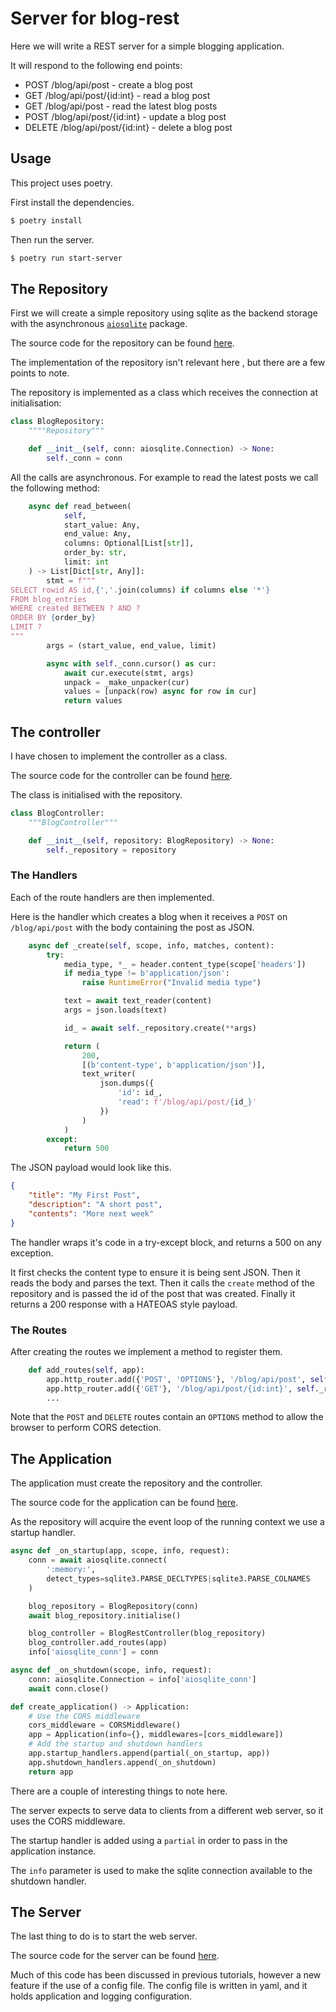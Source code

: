 # Server for blog-rest

Here we will write a REST server for a simple blogging application.

It will respond to the following end points:

* POST /blog/api/post - create a blog post
* GET /blog/api/post/{id:int} - read a blog post
* GET /blog/api/post - read the latest blog posts
* POST /blog/api/post/{id:int} - update a blog post
* DELETE /blog/api/post/{id:int} - delete a blog post

## Usage

This project uses poetry.

First install the dependencies.

```bash
$ poetry install
```

Then run the server.

```bash
$ poetry run start-server
```

## The Repository

First we will create a simple repository using sqlite as the backend storage
with the asynchronous 
[`aiosqlite`](https://github.com/jreese/aiosqlite)
package.

The source code for the repository can be found
[here](bareasgi_blog/blog_repository.py).

The implementation of the repository isn't relevant here , but there are a few
points to note.

The repository is implemented as a class which receives the connection at
initialisation:


```python
class BlogRepository:
    """"Repository"""

    def __init__(self, conn: aiosqlite.Connection) -> None:
        self._conn = conn
```

All the calls are asynchronous. For example to read the latest posts we call the
following method:

```python
    async def read_between(
            self,
            start_value: Any,
            end_value: Any,
            columns: Optional[List[str]],
            order_by: str,
            limit: int
    ) -> List[Dict[str, Any]]:
        stmt = f"""
SELECT rowid AS id,{','.join(columns) if columns else '*'}
FROM blog_entries
WHERE created BETWEEN ? AND ?
ORDER BY {order_by}
LIMIT ?
"""
        args = (start_value, end_value, limit)

        async with self._conn.cursor() as cur:
            await cur.execute(stmt, args)
            unpack = _make_unpacker(cur)
            values = [unpack(row) async for row in cur]
            return values
```

## The controller

I have chosen to implement the controller as a class.

The source code for the controller can be found
[here](bareasgi_glog/blog_controller.py).

The class is initialised with the repository.

```python
class BlogController:
    """BlogController"""

    def __init__(self, repository: BlogRepository) -> None:
        self._repository = repository
```

### The Handlers

Each of the route handlers are then implemented.

Here is the handler which creates a blog when it receives a `POST` on
`/blog/api/post` with the body containing the post as JSON.

```python
    async def _create(self, scope, info, matches, content):
        try:
            media_type, *_ = header.content_type(scope['headers'])
            if media_type != b'application/json':
                raise RuntimeError("Invalid media type")

            text = await text_reader(content)
            args = json.loads(text)

            id_ = await self._repository.create(**args)

            return (
                200,
                [(b'content-type', b'application/json')],
                text_writer(
                    json.dumps({
                        'id': id_,
                        'read': f'/blog/api/post/{id_}'
                    })
                )
            )
        except:
            return 500
```

The JSON payload would look like this.

```json
{
    "title": "My First Post",
    "description": "A short post",
    "contents": "More next week"
}
```

The handler wraps it's code in a try-except block, and returns a 500 on any
exception.

It first checks the  content type to ensure it is being sent JSON. Then it
reads the body and parses the text. Then it calls the `create` method of the
repository and is passed the id of the post that was created. Finally it returns
a 200 response with a HATEOAS style payload.

### The Routes

After creating the routes we implement a method to register them.

```python
    def add_routes(self, app):
        app.http_router.add({'POST', 'OPTIONS'}, '/blog/api/post', self._create)
        app.http_router.add({'GET'}, '/blog/api/post/{id:int}', self._read)
        ...
```

Note that the `POST` and `DELETE` routes contain an `OPTIONS` method to allow
the browser to perform CORS detection.

## The Application

The application must create the repository and the controller.

The source code for the application can be found
[here](bareasgi_glog/app.py).

As the repository
will acquire the event loop of the running context we use a startup handler.

```python
async def _on_startup(app, scope, info, request):
    conn = await aiosqlite.connect(
        ':memory:',
        detect_types=sqlite3.PARSE_DECLTYPES|sqlite3.PARSE_COLNAMES
    )

    blog_repository = BlogRepository(conn)
    await blog_repository.initialise()

    blog_controller = BlogRestController(blog_repository)
    blog_controller.add_routes(app)
    info['aiosqlite_conn'] = conn

async def _on_shutdown(scope, info, request):
    conn: aiosqlite.Connection = info['aiosqlite_conn']
    await conn.close()

def create_application() -> Application:
    # Use the CORS middleware
    cors_middleware = CORSMiddleware()
    app = Application(info={}, middlewares=[cors_middleware])
    # Add the startup and shutdown handlers
    app.startup_handlers.append(partial(_on_startup, app))
    app.shutdown_handlers.append(_on_shutdown)
    return app
```

There are a couple of interesting things to note here.

The server expects to serve data to clients from a different web server, so it
uses the CORS middleware.

The startup handler is added using a `partial` in order to pass in the 
application instance.

The `info` parameter is used to make the sqlite connection available to the
shutdown handler.

## The Server

The last thing to do is to start the web server.

The source code for the server can be found
[here](bareasgi_glog/server.py).

Much of this code has been discussed in previous tutorials, however a new
feature if the use of a config file. The config  file is written in yaml, and
it holds application and logging configuration.
